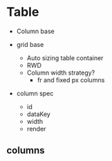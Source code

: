 # Table

- Column base

- grid base

  - Auto sizing table container
  - RWD
  - Column width strategy?
    - fr and fixed px columns

- column spec
  - id
  - dataKey
  - width
  - render

## columns
